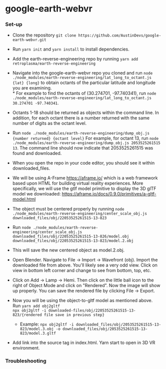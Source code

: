 # google-earth-webvr

### Set-up

* Clone the repository 
`git clone https://github.com/AustinDevs/google-earth-webvr.git`

* Run `yarn init` and `yarn install` to install dependencies.

* Add the earth-reverse-engineering repo by running `yarn add retroplasma/earth-reverse-engineering`


* Navigate into the google-earth-webvr repo you cloned and run  `node ./node_modules/earth-reverse-engineering/lat_long_to_octant.js {lat} {long}` to obtain octants of the particular latitude and longitude you are examining.  
      * For example to find the octants of (30.274701, -97.740341), run `node ./node_modules/earth-reverse-engineering/lat_long_to_octant.js 30.274701 -97.740341`.

* Octants 1-18 should be returned as objects within the command line.  In addition, for each octant there is a number returned with the same number of digits as the octant level.

* Run `node ./node_modules/earth-reverse-engineering/dump_obj.js {number returned} {octant level}` 
For example, for octant 13, run `node ./node_modules/earth-reverse-engineering/dump_obj.js 2053525261515 13`. 
The command line should now indicate that 2053525261515 was found and downloaded.

* When you open the repo in your code editor, you should see it within downloaded_files.  

* We will be using A-Frame https://aframe.io/ which is a web framework based upon HTML for building virtual reality experiences.  More specifically, we will use the gtlf model primitive to display the 3D glTF model we downloaded: https://aframe.io/docs/0.9.0/primitives/a-gltf-model.html

* The object must be centered properly by running `node ./node_modules/earth-reverse-engineering/center_scale_obj.js downloaded_files/obj/22053525261515-13-823`

* Run  `node ./node_modules/earth-reverse-engineering/center_scale_obj.js downloaded_files/obj/22053525261515-13-826/model.obj downloaded_files/obj/22053525261515-13-823/model.2.obj`

* This will save the new centered object as model.2.obj.

* Open Blender.  Navigate to File -> Import -> Wavefront (obj). Import the downloaded file from above.  You'll likely see a very odd view.  Click on view in bottom left corner and change to see from bottom, top, etc.

* Click on Add -> Lamp -> Hemi.  Then click on the little ball icon to the right of Object Mode and click on "Rendered".  Now the image will show up properly.  You can save the rendered file by clicking File -> Export.  

* Now you will be  using the object-to-gltf model as mentioned above.  
Run  `yarn add obj2gltf`  
`npx obj2gltf -i downloaded-files/obj/22053525261515-13-823/{rendered file save in previous step}`
    * Example: `npx obj2gltf -i downloaded_files/obj/2053525261515-13-823/model.3.obj -o downloaded_files/obj/2053525261515-13-823/model.3.gltf`

* Add link into the source tag in index.html.  Yarn start to open in 3D VR environment.

### Troubleshooting
